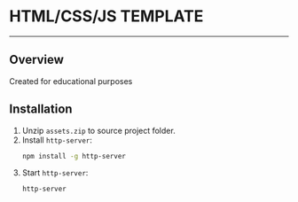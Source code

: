 # HTML/CSS/JS TEMPLATE

---

## Overview

Created for educational purposes

## Installation

1. Unzip `assets.zip` to source project folder.
2. Install `http-server`:
    ```sh 
    npm install -g http-server
    ```
3. Start `http-server`:
   ```sh 
   http-server
   ```